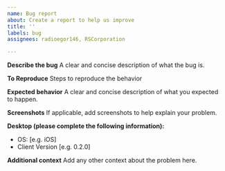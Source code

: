 ```yaml
---
name: Bug report
about: Create a report to help us improve
title: ''
labels: bug
assignees: radioegor146, RSCorporation

---
```


**Describe the bug**
A clear and concise description of what the bug is.

**To Reproduce**
Steps to reproduce the behavior

**Expected behavior**
A clear and concise description of what you expected to happen.

**Screenshots**
If applicable, add screenshots to help explain your problem.

**Desktop (please complete the following information):**
 - OS: [e.g. iOS]
 - Client Version [e.g. 0.2.0]

**Additional context**
Add any other context about the problem here.
